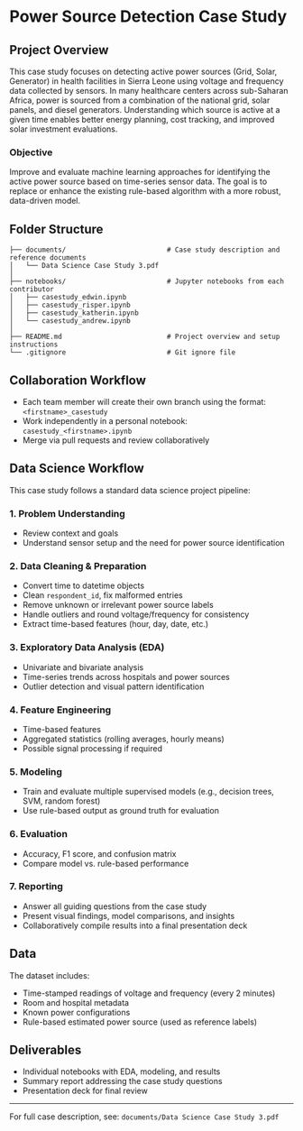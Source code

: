# Power Source Detection Case Study

## Project Overview
This case study focuses on detecting active power sources (Grid, Solar, Generator) in health facilities in Sierra Leone using voltage and frequency data collected by sensors. In many healthcare centers across sub-Saharan Africa, power is sourced from a combination of the national grid, solar panels, and diesel generators. Understanding which source is active at a given time enables better energy planning, cost tracking, and improved solar investment evaluations.

### Objective
Improve and evaluate machine learning approaches for identifying the active power source based on time-series sensor data. The goal is to replace or enhance the existing rule-based algorithm with a more robust, data-driven model.

## Folder Structure
```
├── documents/                         # Case study description and reference documents
│   └── Data Science Case Study 3.pdf
│
├── notebooks/                         # Jupyter notebooks from each contributor
│   ├── casestudy_edwin.ipynb
│   ├── casestudy_risper.ipynb
│   ├── casestudy_katherin.ipynb
│   └── casestudy_andrew.ipynb
│
├── README.md                          # Project overview and setup instructions
└── .gitignore                         # Git ignore file
```

## Collaboration Workflow
- Each team member will create their own branch using the format: `<firstname>_casestudy`
- Work independently in a personal notebook: `casestudy_<firstname>.ipynb`
- Merge via pull requests and review collaboratively

## Data Science Workflow
This case study follows a standard data science project pipeline:

### 1. Problem Understanding
- Review context and goals
- Understand sensor setup and the need for power source identification

### 2. Data Cleaning & Preparation
- Convert time to datetime objects
- Clean `respondent_id`, fix malformed entries
- Remove unknown or irrelevant power source labels
- Handle outliers and round voltage/frequency for consistency
- Extract time-based features (hour, day, date, etc.)

### 3. Exploratory Data Analysis (EDA)
- Univariate and bivariate analysis
- Time-series trends across hospitals and power sources
- Outlier detection and visual pattern identification

### 4. Feature Engineering
- Time-based features
- Aggregated statistics (rolling averages, hourly means)
- Possible signal processing if required

### 5. Modeling
- Train and evaluate multiple supervised models (e.g., decision trees, SVM, random forest)
- Use rule-based output as ground truth for evaluation

### 6. Evaluation
- Accuracy, F1 score, and confusion matrix
- Compare model vs. rule-based performance

### 7. Reporting
- Answer all guiding questions from the case study
- Present visual findings, model comparisons, and insights
- Collaboratively compile results into a final presentation deck

## Data
The dataset includes:
- Time-stamped readings of voltage and frequency (every 2 minutes)
- Room and hospital metadata
- Known power configurations
- Rule-based estimated power source (used as reference labels)

## Deliverables
- Individual notebooks with EDA, modeling, and results
- Summary report addressing the case study questions
- Presentation deck for final review

---
For full case description, see: `documents/Data Science Case Study 3.pdf`

